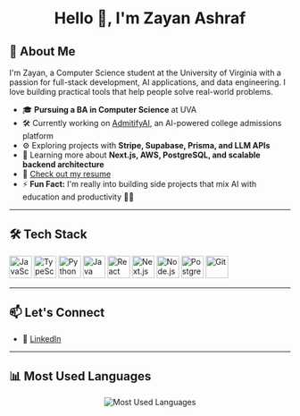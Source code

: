<h1 align="center">Hello 👋, I'm Zayan Ashraf</h1>

## 🔐 About Me

I'm Zayan, a Computer Science student at the University of Virginia with a passion for full-stack development, AI applications, and data engineering. I love building practical tools that help people solve real-world problems.

- 🎓 **Pursuing a BA in Computer Science** at UVA
- 🛠️ Currently working on [AdmitifyAI](https://admitifyai.com), an AI-powered college admissions platform
- ⚙️ Exploring projects with **Stripe, Supabase, Prisma, and LLM APIs**
- 🌱 Learning more about **Next.js, AWS, PostgreSQL, and scalable backend architecture**
- 📄 [Check out my resume](https://drive.google.com/file/d/17WoxCU5V2YuueDCcomyEZeaytuyAN-_t/view?usp=sharing)
- ⚡ **Fun Fact:** I'm really into building side projects that mix AI with education and productivity 🧠✨

---

## 🛠️ Tech Stack

<p align="left">
  <img src="https://cdn.jsdelivr.net/gh/devicons/devicon/icons/javascript/javascript-original.svg" height="40" alt="JavaScript" />
  <img src="https://cdn.jsdelivr.net/gh/devicons/devicon/icons/typescript/typescript-original.svg" height="40" alt="TypeScript" />
  <img src="https://cdn.jsdelivr.net/gh/devicons/devicon/icons/python/python-original.svg" height="40" alt="Python" />
  <img src="https://cdn.jsdelivr.net/gh/devicons/devicon/icons/java/java-original.svg" height="40" alt="Java" />
  <img src="https://cdn.jsdelivr.net/gh/devicons/devicon/icons/react/react-original.svg" height="40" alt="React" />
  <img src="https://cdn.jsdelivr.net/gh/devicons/devicon/icons/nextjs/nextjs-original.svg" height="40" alt="Next.js" />
  <img src="https://cdn.jsdelivr.net/gh/devicons/devicon/icons/nodejs/nodejs-original.svg" height="40" alt="Node.js" />
  <img src="https://cdn.jsdelivr.net/gh/devicons/devicon/icons/postgresql/postgresql-original.svg" height="40" alt="PostgreSQL" />
  <img src="https://cdn.jsdelivr.net/gh/devicons/devicon/icons/git/git-original.svg" height="40" alt="Git" />
</p>

---

## 📫 Let's Connect

- 💼 [LinkedIn](https://www.linkedin.com/in/zayan-omar-ashraf/)

---

## 📊 Most Used Languages

<p align="center">
  <img src="https://github-readme-stats.vercel.app/api/top-langs/?username=ZayanOmarAshraf&layout=compact&theme=tokyonight&langs_count=6" alt="Most Used Languages" />
</p>
